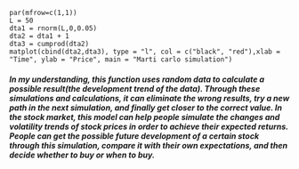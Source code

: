 ```
par(mfrow=c(1,1))
L = 50
dta1 = rnorm(L,0,0.05)
dta2 = dta1 + 1
dta3 = cumprod(dta2)
matplot(cbind(dta2,dta3), type = "l", col = c("black", "red"),xlab = "Time", ylab = "Price", main = "Marti carlo simulation")
```
##### In my understanding, this function uses random data to calculate a possible result(the development trend of the data). Through these simulations and calculations, it can eliminate the wrong results, try a new path in the next simulation, and finally get closer to the correct value. In the stock market, this model can help people simulate the changes and volatility trends of stock prices in order to achieve their expected returns. People can get the possible future development of a certain stock through this simulation, compare it with their own expectations, and then decide whether to buy or when to buy.
